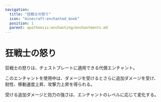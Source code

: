 ```yaml
---
navigation:
  title: "狂戦士の怒り"
  icon: "minecraft:enchanted_book"
  position: 1
  parent: apotheosis:enchanting/enchantments.md
---
```


# 狂戦士の怒り

<Color id="dark_red">狂戦士の怒り</Color>は、チェストプレートに適用できる代償エンチャント。

このエンチャントを使用中は、ダメージを受けるとさらに追加ダメージを受け、耐性、移動速度上昇、攻撃力上昇を得られる。

受ける追加ダメージと効力の強さは、エンチャントのレベルに応じて変化する。

